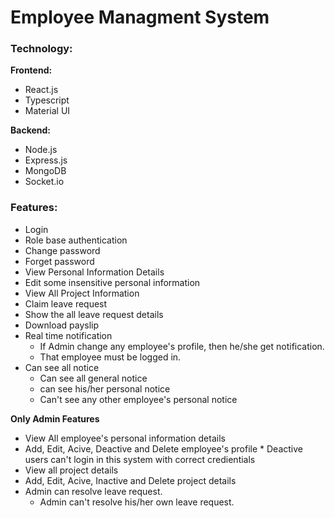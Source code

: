 # Employee Managment System

### Technology:

<b>Frontend:</b>
* React.js
* Typescript
* Material UI

<b>Backend:</b>
* Node.js
* Express.js
* MongoDB
* Socket.io



### Features:
* Login
* Role base authentication
* Change password
* Forget password
* View Personal Information Details
* Edit some insensitive personal information
* View All Project Information
* Claim leave request
* Show the all leave request details
* Download payslip
* Real time notification
    * If Admin change any employee's profile, then he/she get notification.
    * That employee must be logged in. 
* Can see all notice
    * Can see all general notice
    * can see his/her personal notice
    * Can't see any other employee's personal notice

<b>Only Admin Features</b>
* View All employee's personal information details
* Add, Edit, Acive, Deactive and Delete employee's profile
      * Deactive users can't login in this system with correct credientials
* View all project details
* Add, Edit, Acive, Inactive and Delete project details
* Admin can resolve leave request.
     * Admin can't resolve his/her own leave request.



